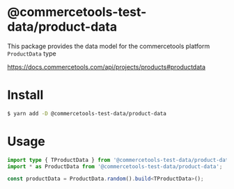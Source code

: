 # @commercetools-test-data/product-data

This package provides the data model for the commercetools platform `ProductData` type

https://docs.commercetools.com/api/projects/products#productdata

# Install

```bash
$ yarn add -D @commercetools-test-data/product-data
```

# Usage

```ts
import type { TProductData } from '@commercetools-test-data/product-data';
import * as ProductData from '@commercetools-test-data/product-data';

const productData = ProductData.random().build<TProductData>();
```
